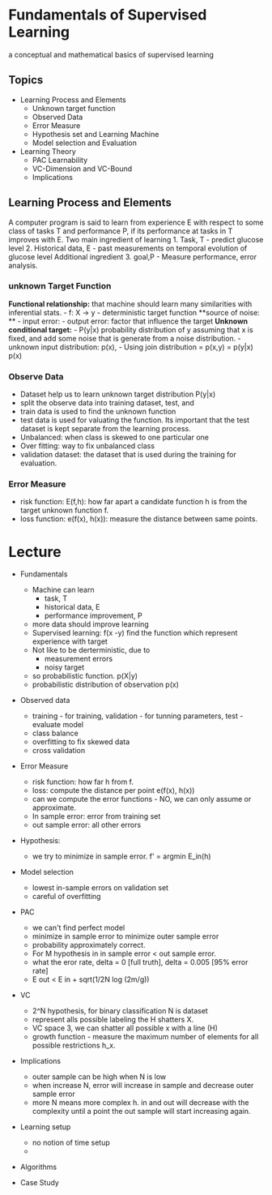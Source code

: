 # Fundamentals of Supervised Learning
a conceptual and mathematical basics of supervised learning

## Topics
- Learning Process and Elements 
	- Unknown target function 
	- Observed Data
	- Error Measure
	- Hypothesis set and Learning Machine 
	- Model selection and Evaluation 
- Learning Theory 
	- PAC Learnability 
	- VC-Dimension and VC-Bound
	- Implications 

## Learning Process and Elements 
A computer program is said to learn from experience E with respect to some class of tasks T and performance P, if its performance at tasks in T improves with E.
Two main ingredient of learning 
	1. Task, T - predict glucose level 
	2. Historical data, E - past measurements on temporal evolution of glucose level 
Additional ingredient
	3. goal,P - Measure performance, error analysis. 

### unknown Target Function
**Functional relationship:** that machine should learn many similarities with inferential stats. 
	- f: X -> y 
	- deterministic target function 
**source of noise: **
	- input error: 
	- output error: factor that influence the target 
**Unknown conditional target:** 
	- P(y|x) probability distribution of y assuming that x is fixed, and add some noise that is generate from a noise distribution. 
	- unknown input distribution: p(x), 
	- Using join distribution = p(x,y) = p(y|x) p(x)

### Observe Data
- Dataset help us to learn unknown target distribution P(y|x)
- split the observe data into training dataset, test, and 
- train data is used to find the unknown function 
- test data is used for valuating the function. Its important that the test dataset is kept separate from the learning process.
- Unbalanced: when class is skewed to one particular one
- Over fitting: way to fix unbalanced class
- validation dataset: the dataset that is used during the training for evaluation. 

### Error Measure
- risk function: E(f,h): how far apart a candidate function h is from the target unknown function f. 
- loss function: e(f(x), h(x)): measure the distance between same points. 

# Lecture 
- Fundamentals 
	- Machine can learn 
		- task, T
		- historical data, E
		- performance improvement, P
	- more data should improve learning 
	- Supervised learning: f(x -y) find the function which represent experience with target
	- Not like to be derterministic, due to 
		- measurement errors 
		- noisy target 
	- so probabilistic function. p(X|y)
	- probabilistic distribution of observation p(x) 

- Observed data 
	- training - for training, validation - for tunning parameters, test - evaluate model
	- class balance 
	- overfitting to fix skewed data
	- cross validation 
- Error Measure 
	- risk function: how far h from f.
	- loss: compute the distance per point e(f(x), h(x))
	- can we compute the error functions - NO, we can only assume or approximate. 
	- In sample error: error from training set
	- out sample error: all other errors 
- Hypothesis:
	- we try to minimize in sample error. f' = argmin E_in(h)
- Model selection
	- lowest in-sample errors on validation set 
	- careful of overfitting
- PAC 
	- we can't find perfect model 
	- minimize in sample error to minimize outer sample error 
	- probability approximately correct. 
	- For M hypothesis in in sample error < out sample error. 
	- what the eror rate, delta = 0 [full truth], delta = 0.005 [95% error rate]
	- E out < E in + sqrt(1/2N log (2m/g))
- VC 
	- 2^N hypothesis, for binary classification N is dataset
	- represent alls possible labeling the H shatters X. 
	- VC space 3, we can shatter all possible x with a line (H)
	- growth function - measure the maximum number of elements for all possible restrictions h_x. 
- Implications 
	- outer sample can be high when N is low 
	- when increase N, error will increase in sample and decrease outer sample error 
	- more N means more complex h. in and out will decrease with the complexity until a point the out sample will start increasing again. 
- Learning setup 
	- no notion of time setup 
	- 

- Algorithms 
- Case Study 